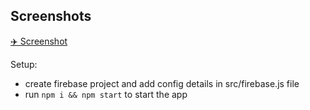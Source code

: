 ## Screenshots

[✈️ Screenshot](https://drive.google.com/file/d/19aesAdIOpAE0Ioi3B3-cYN0Bgr2PMJXf/preview?google_abuse=GOOGLE_ABUSE_EXEMPTION%3DID%3D3c27edaa011686b5:TM%3D1674990779:C%3Dr:IP%3D2409:4041:e8e:195a:281a:b517:daf9:2e63-:S%3Df4IT8BFvkVPl95ownSk7ff8%3B+path%3D/%3B+domain%3Dgoogle.com%3B+expires%3DSun,+29-Jan-2023+14:12:59+GMT)



Setup:
- create firebase project and add config details in src/firebase.js file
- run ```npm i && npm start``` to start the app
